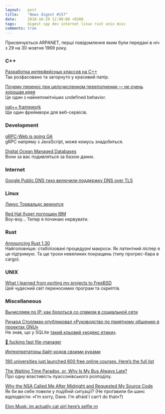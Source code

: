 ```yaml
---
layout:   post
title:    "News digest #157"
date:     2018-10-29 12:00:00 +0300
tags:     digest cpp dev internet linux rust unix misc
comments: true
---
```


Присвячується ARPANET, перші повідомлення яким були передані в ніч з 29 на 30 жовтня 1969 року.

### C++

[Разработка интерфейсных классов на С++](https://habr.com/post/427281/)<br/>
Так розфасовано та загорнуто у красивий папір.

[Почему перенос при целочисленном переполнении — не очень хорошая идея](https://habr.com/company/pvs-studio/blog/427683/)<br/>
Це один з найнепомітніших undefined behavior.

[oat++ framework](https://oatpp.io)<br/>
Ще один фреймворк для веб-сервісів.

### Development

[gRPC-Web is going GA](https://www.cncf.io/blog/2018/10/24/grpc-web-is-going-ga/)<br/>
gRPC напряму з JavaScript, може комусь знадобиться.

[Digital Ocean Managed Databases](https://try.digitalocean.com/dbaas-beta/)<br/>
Вони за вас подивляться за базою даних.

### Internet

[Google Public DNS тихо включили поддержку DNS over TLS](https://habr.com/post/427639/)

### Linux

[Линус Торвальдс вернулся](https://www.linux.org.ru/news/linux-general/14552423)

[Red Hat будет поглощен IBM](https://habr.com/post/428035/)<br/>
Воу-воу... Тепер я починаю нервувати.

### Rust

[Announcing Rust 1.30](https://blog.rust-lang.org/2018/10/25/Rust-1.30.0.html)<br/>
Найголовніше: стабілізовані процедурні макроси. Як латентний ліспер я це підтримую. Та ще трохи невеликих покращень (типу прогрес-бара в cargo).

### UNIX

[What I learned from porting my projects to FreeBSD](https://github.com/shlomif/what-i-learned-from-porting-to-freebsd)<br/>
Цей чудесний світ переносимих програм та скриптів.

### Miscellaneous

[Вычисляем по IP: как бороться со спамом в социальной сети](https://habr.com/company/oleg-bunin/blog/426843/)

[Ричард Столлман опубликовал «Руководство по приятному общению в проектах GNU»](https://habr.com/post/427635/)<br/>
Не знав, що у SQLite [такий кльовий «кодекс етики»](https://www.sqlite.org/codeofethics.html).

[🚀 fucking fast file-manager](https://github.com/dylanaraps/fff)

[Интерпретаторы байт-кодов своими руками](https://habr.com/company/badoo/blog/425325/)

[190 universities just launched 600 free online courses. Here’s the full list](https://gist.github.com/haydenk/958b433ee107537bb166b98b59262b2a#file-free_courses-csv)

[The Waiting Time Paradox, or, Why Is My Bus Always Late?](http://jakevdp.github.io/blog/2018/09/13/waiting-time-paradox/)<br/>
Про одну властивість пуассонівського розподілу.

[Why the NSA Called Me After Midnight and Requested My Source Code](https://medium.com/datadriveninvestor/why-the-nsa-called-me-after-midnight-and-requested-my-source-code-f7076c59ab3d)<br/>
Як би ви себе повели у подібній ситуації? (Не проґавили би шанс відподвісти: «I’m sorry, Dave. I’m afraid I can’t do that»?)

[Elon Musk: im actually cat girl here’s selfie rn](https://twitter.com/elonmusk/status/1055653541317042177)
